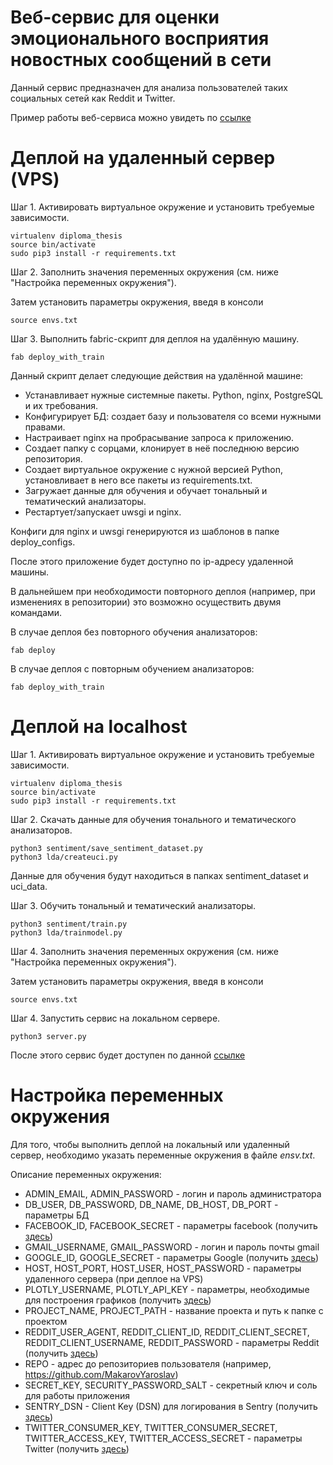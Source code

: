 # Веб-сервис для оценки эмоционального восприятия новостных сообщений в сети 
Данный сервис предназначен для анализа пользователей таких социальных сетей как Reddit и Twitter.

Пример работы веб-сервиса можно увидеть по [ссылке](http://167.99.141.90.xip.io/) 

# Деплой на удаленный сервер (VPS)
Шаг 1. Активировать виртуальное окружение и установить требуемые зависимости.
```
virtualenv diploma_thesis
source bin/activate
sudo pip3 install -r requirements.txt
```
Шаг 2. Заполнить значения переменных окружения (см. ниже "Настройка переменных окружения"). 

Затем установить параметры окружения, введя в консоли
```
source envs.txt
```
Шаг 3. Выполнить fabric-скрипт для деплоя на удалённую машину.
```
fab deploy_with_train
```
Данный скрипт делает следующие действия на удалённой машине:
* Устанавливает нужные системные пакеты. Python, nginx, PostgreSQL и их требования.
* Конфигурирует БД: создает базу и пользователя со всеми нужными правами.
* Настраивает nginx на пробрасывание запроса к приложению.
* Создает папку с сорцами, клонирует в неё последнюю версию репозитория.
* Создает виртуальное окружение с нужной версией Python, установливает в него все пакеты из requirements.txt.
* Загружает данные для обучения и обучает тональный и тематический анализаторы.
* Рестартует/запускает uwsgi и nginx.

Конфиги для nginx и uwsgi генерируются из шаблонов в папке deploy_configs.

После этого приложение будет доступно по ip-адресу удаленной машины.

В дальнейшем при необходимости повторного деплоя (например, при изменениях в репозитории) это возможно осуществить двумя командами.

В случае деплоя без повторного обучения анализаторов:
```
fab deploy
```
В случае деплоя c повторным обучением анализаторов:
```
fab deploy_with_train
```

# Деплой на localhost
Шаг 1. Активировать виртуальное окружение и установить требуемые зависимости.
```
virtualenv diploma_thesis
source bin/activate
sudo pip3 install -r requirements.txt
```
Шаг 2. Скачать данные для обучения тонального и тематического анализаторов.
```
python3 sentiment/save_sentiment_dataset.py
python3 lda/createuci.py
```
Данные для обучения будут находиться в папках sentiment_dataset и uci_data.

Шаг 3. Обучить тональный и тематический анализаторы.
```
python3 sentiment/train.py
python3 lda/trainmodel.py
```
Шаг 4. Заполнить значения переменных окружения (см. ниже "Настройка переменных окружения"). 

Затем установить параметры окружения, введя в консоли
```
source envs.txt
```

Шаг 4. Запустить сервис на локальном сервере.
```
python3 server.py
```
После этого сервис будет доступен по данной [ссылке](http://localhost:5000/)

# Настройка переменных окружения
Для того, чтобы выполнить деплой на локальный или удаленный сервер, необходимо
указать переменные окружения в файле *ensv.txt*.

Описание переменных окружения:

* ADMIN_EMAIL, ADMIN_PASSWORD - логин и пароль администратора
* DB_USER, DB_PASSWORD, DB_NAME, DB_HOST, DB_PORT - параметры БД
* FACEBOOK_ID, FACEBOOK_SECRET - параметры facebook (получить [здесь](https://developers.facebook.com/))
* GMAIL_USERNAME, GMAIL_PASSWORD - логин и пароль почты gmail
* GOOGLE_ID, GOOGLE_SECRET - параметры Google (получить [здесь](https://developers.google.com/identity/sign-in/web/sign-in))
* HOST, HOST_PORT, HOST_USER, HOST_PASSWORD - параметры удаленного сервера (при деплое на VPS)
* PLOTLY_USERNAME, PLOTLY_API_KEY - параметры, необходимые для построения графиков (получить [здесь](https://plot.ly/))
* PROJECT_NAME, PROJECT_PATH - название проекта и путь к папке с проектом
* REDDIT_USER_AGENT, REDDIT_CLIENT_ID, REDDIT_CLIENT_SECRET, REDDIT_CLIENT_USERNAME, REDDIT_PASSWORD - параметры Reddit (получить [здесь](https://www.reddit.com/prefs/apps))
* REPO - адрес до репозиториев пользователя (например, https://github.com/MakarovYaroslav)
* SECRET_KEY, SECURITY_PASSWORD_SALT - секретный ключ и соль для работы приложения
* SENTRY_DSN - Client Key (DSN) для логирования в Sentry (получить [здесь](https://sentry.io/))
* TWITTER_CONSUMER_KEY, TWITTER_CONSUMER_SECRET, TWITTER_ACCESS_KEY, TWITTER_ACCESS_SECRET - параметры Twitter (получить [здесь](https://apps.twitter.com/)) 